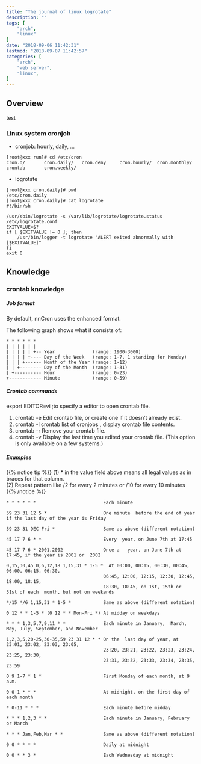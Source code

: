 ```yaml
---
title: "The journal of linux logrotate"
description: ""
tags: [
    "arch",
    "linux"
]
date: "2018-09-06 11:42:31"
lastmod: "2018-09-07 11:42:57"
categories: [
	"arch",
    "web server",
    "linux",
]
---
```


## Overview

test

### Linux system cronjob

* cronjob: hourly, daily, ...

```shell
[root@xxx run]# cd /etc/cron
cron.d/       cron.daily/   cron.deny     cron.hourly/  cron.monthly/ crontab       cron.weekly/
```

* logrotate

```
[root@xxx cron.daily]# pwd
/etc/cron.daily
[root@xxx cron.daily]# cat logrotate
#!/bin/sh

/usr/sbin/logrotate -s /var/lib/logrotate/logrotate.status /etc/logrotate.conf
EXITVALUE=$?
if [ $EXITVALUE != 0 ]; then
    /usr/bin/logger -t logrotate "ALERT exited abnormally with [$EXITVALUE]"
fi
exit 0
```

## Knowledge

### crontab knowledge


##### Job format
By default, nnCron uses the enhanced format.

The following graph shows what it consists of:

```shell
* * * * * *
| | | | | | 
| | | | | +-- Year              (range: 1900-3000)
| | | | +---- Day of the Week   (range: 1-7, 1 standing for Monday)
| | | +------ Month of the Year (range: 1-12)
| | +-------- Day of the Month  (range: 1-31)
| +---------- Hour              (range: 0-23)
+------------ Minute            (range: 0-59)
```

##### Crontab commands

export EDITOR=vi ;to specify a editor to open crontab file.

1. crontab -e    Edit crontab file, or create one if it doesn’t already exist.
2. crontab -l    crontab list of cronjobs , display crontab file contents.
3. crontab -r    Remove your crontab file.
4. crontab -v    Display the last time you edited your crontab file. (This option is only available on a few systems.)



##### Examples

{{% notice tip %}}
(1) \* in the value field above means all legal values as in braces for that column.<br/>
(2) Repeat pattern like /2 for every 2 minutes or /10 for every 10 minutes 
{{% /notice %}}

```shell
* * * * * *                         Each minute

59 23 31 12 5 *                     One minute  before the end of year if the last day of the year is Friday
									
59 23 31 DEC Fri *                  Same as above (different notation)

45 17 7 6 * *                       Every  year, on June 7th at 17:45

45 17 7 6 * 2001,2002               Once a   year, on June 7th at 17:45, if the year is 2001 or  2002

0,15,30,45 0,6,12,18 1,15,31 * 1-5 *  At 00:00, 00:15, 00:30, 00:45, 06:00, 06:15, 06:30,
                                    06:45, 12:00, 12:15, 12:30, 12:45, 18:00, 18:15,
                                    18:30, 18:45, on 1st, 15th or  31st of each  month, but not on weekends

*/15 */6 1,15,31 * 1-5 *            Same as above (different notation)

0 12 * * 1-5 * (0 12 * * Mon-Fri *) At midday on weekdays

* * * 1,3,5,7,9,11 * *              Each minute in January,  March,  May, July, September, and November

1,2,3,5,20-25,30-35,59 23 31 12 * * On the  last day of year, at 23:01, 23:02, 23:03, 23:05,
                                    23:20, 23:21, 23:22, 23:23, 23:24, 23:25, 23:30,
                                    23:31, 23:32, 23:33, 23:34, 23:35, 23:59

0 9 1-7 * 1 *                       First Monday of each month, at 9 a.m.

0 0 1 * * *                         At midnight, on the first day of each month

* 0-11 * * *                        Each minute before midday

* * * 1,2,3 * *                     Each minute in January, February or March

* * * Jan,Feb,Mar * *               Same as above (different notation)

0 0 * * * *                         Daily at midnight

0 0 * * 3 *                         Each Wednesday at midnight
```



